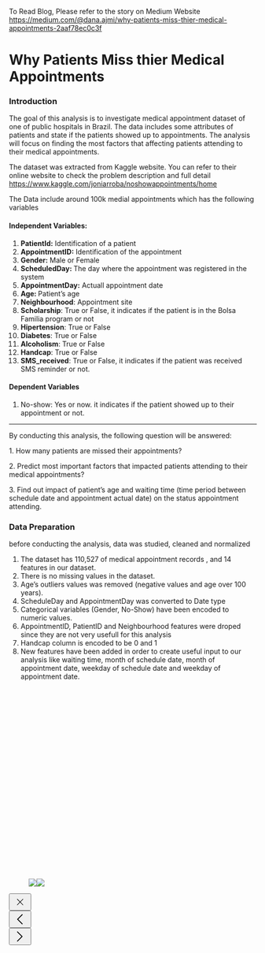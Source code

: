 To Read Blog, Please refer to the story on Medium Website<br/>
https://medium.com/@dana.ajmi/why-patients-miss-thier-medical-appointments-2aaf78ec0c3f

<div class="section-content"><div class="section-inner sectionLayout--insetColumn"><h1 name="41d6" id="41d6" class="graf graf--h3 graf--leading graf--title">Why Patients Miss thier Medical Appointments</h1><h3 name="42d1" id="42d1" class="graf graf--h3 graf-after--h3">Introduction</h3><p name="fc78" id="fc78" class="graf graf--p graf-after--h3">The goal of this analysis is to investigate medical appointment dataset of one of public hospitals in Brazil. The data includes some attributes of patients and state if the patients showed up to appointments. The analysis will focus on finding the most factors that affecting patients attending to their medical appointments.</p><p name="fb0a" id="fb0a" class="graf graf--p graf-after--p">The dataset was extracted from Kaggle website. You can refer to their online website to check the problem description and full detail <a href="https://www.kaggle.com/joniarroba/noshowappointments/home" data-href="https://www.kaggle.com/joniarroba/noshowappointments/home" class="markup--anchor markup--p-anchor" rel="nofollow noopener" target="_blank">https://www.kaggle.com/joniarroba/noshowappointments/home</a></p><p name="8897" id="8897" class="graf graf--p graf-after--p">The Data include around 100k medial appointments which has the following variables</p><h4 name="ca6b" id="ca6b" class="graf graf--h4 graf-after--p">Independent Variables:</h4><ol class="postList"><li name="d752" id="d752" class="graf graf--li graf-after--h4"><strong class="markup--strong markup--li-strong">PatientId:</strong> Identification of a patient</li><li name="fb94" id="fb94" class="graf graf--li graf-after--li"><strong class="markup--strong markup--li-strong">AppointmentID:</strong> Identification of the appointment</li><li name="9423" id="9423" class="graf graf--li graf-after--li"><strong class="markup--strong markup--li-strong">Gender:</strong> Male or Female</li><li name="9ab8" id="9ab8" class="graf graf--li graf-after--li"><strong class="markup--strong markup--li-strong">ScheduledDay: </strong>The day where the appointment was registered in the system</li><li name="257c" id="257c" class="graf graf--li graf-after--li"><strong class="markup--strong markup--li-strong">AppointmentDay:</strong> Actuall appointment date</li><li name="54b0" id="54b0" class="graf graf--li graf-after--li"><strong class="markup--strong markup--li-strong">Age: </strong>Patient’s age</li><li name="7518" id="7518" class="graf graf--li graf-after--li"><strong class="markup--strong markup--li-strong">Neighbourhood</strong>: Appointment site</li><li name="838f" id="838f" class="graf graf--li graf-after--li"><strong class="markup--strong markup--li-strong">Scholarship</strong>: True or False, it indicates if the patient is in the Bolsa Familia program or not</li><li name="62a2" id="62a2" class="graf graf--li graf-after--li"><strong class="markup--strong markup--li-strong">Hipertension</strong>: True or False</li><li name="11ca" id="11ca" class="graf graf--li graf-after--li"><strong class="markup--strong markup--li-strong">Diabetes</strong>: True or False</li><li name="e01f" id="e01f" class="graf graf--li graf-after--li"><strong class="markup--strong markup--li-strong">Alcoholism</strong>: True or False</li><li name="7347" id="7347" class="graf graf--li graf-after--li"><strong class="markup--strong markup--li-strong">Handcap</strong>: True or False</li><li name="5b57" id="5b57" class="graf graf--li graf-after--li"><strong class="markup--strong markup--li-strong">SMS_received</strong>: True or False, it indicates if the patient was received SMS reminder or not.</li></ol><h4 name="639f" id="639f" class="graf graf--h4 graf-after--li">Dependent Variables</h4><ol class="postList"><li name="aa2c" id="aa2c" class="graf graf--li graf-after--h4 graf--trailing">No-show: Yes or now. it indicates if the patient showed up to their appointment or not.</li></ol></div></div></section><section name="f593" class="section section--body section--last"><div class="section-divider"><hr class="section-divider"></div><div class="section-content"><div class="section-inner sectionLayout--insetColumn"><p name="c527" id="c527" class="graf graf--p graf--leading">By conducting this analysis, the following question will be answered:</p><p name="e1f2" id="e1f2" class="graf graf--p graf-after--p">1. How many patients are missed their appointments?</p><p name="7c68" id="7c68" class="graf graf--p graf-after--p">2. Predict most important factors that impacted patients attending to their medical appointments?</p><p name="51b9" id="51b9" class="graf graf--p graf-after--p">3. Find out impact of patient’s age and waiting time (time period between schedule date and appointment actual date) on the status appointment attending.</p><h3 name="06a7" id="06a7" class="graf graf--h3 graf-after--p">Data Preparation</h3><p name="c3ef" id="c3ef" class="graf graf--p graf-after--h3">before conducting the analysis, data was studied, cleaned and normalized</p><ol class="postList"><li name="23b8" id="23b8" class="graf graf--li graf-after--p">The dataset has 110,527 of medical appointment records , and 14 features in our dataset.</li><li name="21c9" id="21c9" class="graf graf--li graf-after--li">There is no missing values in the dataset.</li><li name="7a54" id="7a54" class="graf graf--li graf-after--li">Age’s outliers values was removed (negative values and age over 100 years).</li><li name="4244" id="4244" class="graf graf--li graf-after--li">ScheduleDay and AppointmentDay was converted to Date type</li><li name="8a8d" id="8a8d" class="graf graf--li graf-after--li">Categorical variables (Gender, No-Show) have been encoded to numeric values.</li><li name="316d" id="316d" class="graf graf--li graf-after--li">AppointmentID, PatientID and Neighbourhood features were droped since they are not very usefull for this analysis</li><li name="0601" id="0601" class="graf graf--li graf-after--li">Handcap column is encoded to be 0 and 1</li><li name="8e76" id="8e76" class="graf graf--li graf-after--li">New features have been added in order to create useful input to our analysis like waiting time, month of schedule date, month of appointment date, weekday of schedule date and weekday of appointment date.</li></ol><figure name="ec7a" id="ec7a" class="graf graf--figure graf-after--li graf--trailing"><div class="aspectRatioPlaceholder is-locked" style="max-width: 700px; max-height: 640px;"><div class="aspectRatioPlaceholder-fill" style="padding-bottom: 91.4%;"></div><div class="progressiveMedia js-progressiveMedia graf-image" data-image-id="1*FLrHon0WrFvHNWFWLK6rTw.png" data-width="1320" data-height="1206" data-is-featured="true" data-action="zoom" data-action-value="1*FLrHon0WrFvHNWFWLK6rTw.png"><img src="https://cdn-images-1.medium.com/freeze/max/60/1*FLrHon0WrFvHNWFWLK6rTw.png?q=20" crossorigin="anonymous" class="progressiveMedia-thumbnail js-progressiveMedia-thumbnail"><canvas class="progressiveMedia-canvas js-progressiveMedia-canvas"></canvas><img class="progressiveMedia-image js-progressiveMedia-image" data-src="https://cdn-images-1.medium.com/max/1600/1*FLrHon0WrFvHNWFWLK6rTw.png"><noscript class="js-progressiveMedia-inner"><img class="progressiveMedia-noscript js-progressiveMedia-inner" src="https://cdn-images-1.medium.com/max/1600/1*FLrHon0WrFvHNWFWLK6rTw.png"></noscript></div></div></figure></div></div></section></div><footer class="u-paddingTop10"></footer></article></main><div class="drawer u-textAlignCenter js-drawer u-hide"><button class="button button--close button--chromeless u-baseColor--buttonNormal button--withIcon button--withSvgIcon"  data-action="toggle-drawer"><span class="svgIcon svgIcon--removeThin svgIcon--29px"><svg class="svgIcon-use" width="29" height="29" ><path d="M20.13 8.11l-5.61 5.61-5.609-5.61-.801.801 5.61 5.61-5.61 5.61.801.8 5.61-5.609 5.61 5.61.8-.801-5.609-5.61 5.61-5.61" fill-rule="evenodd"/></svg></span></button><div class="drawer-inner u-alignMiddle"><button class="button button--large button--circle button--chromeless u-baseColor--buttonNormal button--withIcon button--withSvgIcon"  title="Show previous tip" aria-label="Show previous tip" data-action="previous-tip"><span class="svgIcon svgIcon--arrowLeft svgIcon--29px"><svg class="svgIcon-use" width="29" height="29" ><path d="M18.663 24.927L8.2 14.463 18.663 4l1.29 1.147-9.316 9.316 9.316 9.317z" fill-rule="evenodd"/></svg></span></button><div class="drawer-content u-alignBlock js-drawerTip"></div><button class="button button--large button--circle button--chromeless u-baseColor--buttonNormal button--withIcon button--withSvgIcon"  title="Show next tip" aria-label="Show next tip" data-action="next-tip"><span class="svgIcon svgIcon--arrowRight svgIcon--29px"><svg class="svgIcon-use" width="29" height="29" ><path d="M9.147 4l10.606 10.463L9.147 24.927 8 23.78l9.317-9.317L8 5.147z" fill-rule="evenodd"/></svg></span></button></div></div></div></div></div><div class="loadingBar"></div><script>// <![CDATA[
window["obvInit"] = function (opt_embedded) {window["obvInit"]["embedded"] = opt_embedded; window["obvInit"]["ready"] = true;}
// ]]></script><script>// <![CDATA[
var GLOBALS = {"audioUrl":"https://d1fcbxp97j4nb2.cloudfront.net","baseUrl":"https://medium.com","buildLabel":"37928-8ae34c8","currentUser":{"userId":"eb6ce26a3846","username":"dana.ajmi","name":"Dana Ajami","email":"dana.ajmi@gmail.com","imageId":"0*HFPqeeYFSItC1wBy.jpg","createdAt":1561114399676,"lastPostCreatedAt":1561115898400,"isVerified":true,"subscriberEmail":"","onboardingStatus":1,"googleAccountId":"104641389758289083419","googleEmail":"dana.ajmi@gmail.com","hasPastMemberships":false,"isEnrolledInHightower":false,"isEligibleForHightower":true,"hightowerLastLockedAt":0,"isWriterProgramEnrolled":true,"isWriterProgramInvited":true,"isWriterProgramOptedOut":false,"writerProgramVersion":5,"writerProgramEnrolledAt":1561114399676,"friendLinkOnboarding":0,"hasAdditionalUnlocks":false,"hasApiAccess":false,"isQuarantined":false,"writerProgramDistributionSettingOptedIn":true},"currentUserHasUnverifiedEmail":false,"isAuthenticated":true,"isCurrentUserVerified":true,"language":"en-us","miroUrl":"https://cdn-images-1.medium.com","moduleUrls":{"base":"https://cdn-static-1.medium.com/_/fp/gen-js/main-base.bundle.smxqqNmcSAOAd_a0B9RMMA.js","common-async":"https://cdn-static-1.medium.com/_/fp/gen-js/main-common-async.bundle.iSRiyTOoTgVeAKH7l9ho0g.js","hightower":"https://cdn-static-1.medium.com/_/fp/gen-js/main-hightower.bundle.SiNoJICA_rJCeZYGa9Aujg.js","home-screens":"https://cdn-static-1.medium.com/_/fp/gen-js/main-home-screens.bundle.VqqMOVV7PBrENTZug2f-zQ.js","misc-screens":"https://cdn-static-1.medium.com/_/fp/gen-js/main-misc-screens.bundle.WunjSdqyVEgQuLT84S382Q.js","notes":"https://cdn-static-1.medium.com/_/fp/gen-js/main-notes.bundle.FnkvPdH0lk7Mz3IjVVURYw.js","payments":"https://cdn-static-1.medium.com/_/fp/gen-js/main-payments.bundle.8CSUkcdP2Czilih7qgATkA.js","posters":"https://cdn-static-1.medium.com/_/fp/gen-js/main-posters.bundle.QHYFwPJwgDCkSGlM5UOK_w.js","power-readers":"https://cdn-static-1.medium.com/_/fp/gen-js/main-power-readers.bundle.2EJQwaQVJ68uP5xTKdoVQA.js","pubs":"https://cdn-static-1.medium.com/_/fp/gen-js/main-pubs.bundle.I9PtPOb0pcARuJQLjrb99Q.js","stats":"https://cdn-static-1.medium.com/_/fp/gen-js/main-stats.bundle.0ZtSWac_aH6zAmzbs5Ef0A.js"},"previewConfig":{"weightThreshold":1,"weightImageParagraph":0.51,"weightIframeParagraph":0.8,"weightTextParagraph":0.08,"weightEmptyParagraph":0,"weightP":0.003,"weightH":0.005,"weightBq":0.003,"minPTextLength":60,"truncateBoundaryChars":20,"detectTitle":true,"detectTitleLevThreshold":0.15},"productName":"Medium","supportsEdit":true,"termsUrl":"//medium.com/policy/9db0094a1e0f","textshotHost":"textshot.medium.com","transactionId":"1561237587818:367f60a93af7","useragent":{"browser":"safari","family":"safari","os":"mac","version":12,"supportsDesktopEdit":true,"supportsInteract":true,"supportsView":true,"isMobile":false,"isTablet":false,"isNative":false,"supportsFileAPI":true,"isTier1":true,"clientVersion":"","unknownParagraphsBad":false,"clientChannel":"","supportsRealScrollEvents":true,"supportsVhUnits":true,"ruinsViewportSections":false,"supportsHtml5Video":true,"supportsMagicUnderlines":true,"isWebView":false,"isFacebookWebView":false,"supportsProgressiveMedia":true,"supportsPromotedPosts":true,"isBot":false,"isNativeIphone":false,"supportsCssVariables":true,"supportsVideoSections":true,"emojiSupportLevel":5,"isSearchBot":false,"isSyndicationBot":false,"isNativeAndroid":false,"isNativeIos":false,"isSeoBot":false,"supportsScrollableMetabar":true},"variants":{"allow_access":true,"allow_signup":true,"allow_test_auth":"disallow","signin_services":"twitter,facebook,google,email,google-fastidv,google-one-tap","signup_services":"twitter,facebook,google,email,google-fastidv,google-one-tap","google_sign_in_android":true,"reengagement_notification_duration":3,"browsable_stream_config_bucket":"curated-topics","enable_dedicated_series_tab_api_ios":true,"enable_post_import":true,"available_monthly_plan":"60e220181034","available_annual_plan":"2c754bcc2995","disable_ios_resume_reading_toast":true,"is_not_medium_subscriber":true,"glyph_font_set":"m2","enable_branding":true,"enable_branding_fonts":true,"max_premium_content_per_user_under_metering":3,"enable_automated_mission_control_triggers":true,"enable_lite_profile":true,"enable_marketing_emails":true,"enable_topic_lifecycle_email":true,"enable_parsely":true,"enable_branch_io":true,"enable_ios_post_stats":true,"enable_lite_topics":true,"enable_lite_stories":true,"redis_read_write_splitting":true,"enable_tipalti_onboarding":true,"enable_international_tax_withholding":true,"enable_international_tax_withholding_documentation":true,"enable_revised_first_partner_program_distro_on_email":true,"enable_annual_renewal_reminder_email":true,"enable_janky_spam_rules":"users,posts","enable_new_collaborative_filtering_data":true,"android_rating_prompt_stories_read_threshold":2,"enable_google_one_tap":true,"enable_email_sign_in_captcha":true,"enable_primary_topic_for_mobile":true,"enable_logged_out_homepage_signup":true,"use_new_admin_topic_backend":true,"enable_quarantine_rules":true,"enable_patronus_on_kubernetes":true,"enable_digest_thirty":true,"pub_sidebar":true,"disable_mobile_featured_chunk":true,"enable_pub_newsletters":true,"enable_may_meter_email_test":true,"enable_pppp_pub_sidebar":true,"enable_draft_in_post_cotent":true,"enable_lite_response_post_header":true,"enable_retrained_ranking_model_digest":true,"enable_retrained_ranking_model_homepage":true,"enable_lite_post_manager_gear_menu":true,"enable_live_user_post_scoring":true,"enable_lite_meter_controller":true,"enable_lite_google_one_tap":true,"enable_pppp_responses_button":true,"enable_lite_post_highlights_view_only":true,"enable_serve_traffic_to_new_rank_service_digest":true,"enable_serve_traffic_to_new_rank_service_hp":true,"enable_serve_traffic_to_new_rank_service_app_highlights":true,"enable_pride_logo":true},"xsrfToken":"7Ngw0mgtKX4P","iosAppId":"828256236","supportEmail":"yourfriends@medium.com","fp":{"/icons/monogram-mask.svg":"https://cdn-static-1.medium.com/_/fp/icons/monogram-mask.KPLCSFEZviQN0jQ7veN2RQ.svg","/icons/favicon-dev-editor.ico":"https://cdn-static-1.medium.com/_/fp/icons/favicon-dev-editor.YKKRxBO8EMvIqhyCwIiJeQ.ico","/icons/favicon-hatch-editor.ico":"https://cdn-static-1.medium.com/_/fp/icons/favicon-hatch-editor.BuEyHIqlyh2s_XEk4Rl32Q.ico","/icons/favicon-medium-editor.ico":"https://cdn-static-1.medium.com/_/fp/icons/favicon-medium-editor.PiakrZWB7Yb80quUVQWM6g.ico"},"authBaseUrl":"https://medium.com","imageUploadSizeMb":25,"isAuthDomainRequest":true,"algoliaApiEndpoint":"https://MQ57UUUQZ2-dsn.algolia.net","algoliaAppId":"MQ57UUUQZ2","algoliaSearchOnlyApiKey":"394474ced050e3911ae2249ecc774921","iosAppStoreUrl":"https://itunes.apple.com/app/medium-everyones-stories/id828256236?pt=698524&mt=8","iosAppLinkBaseUrl":"medium:","algoliaIndexPrefix":"medium_","androidPlayStoreUrl":"https://play.google.com/store/apps/details?id=com.medium.reader","googleClientId":"216296035834-k1k6qe060s2tp2a2jam4ljdcms00sttg.apps.googleusercontent.com","androidPackage":"com.medium.reader","androidPlayStoreMarketScheme":"market://details?id=com.medium.reader","googleAuthUri":"https://accounts.google.com/o/oauth2/auth","androidScheme":"medium","layoutData":{"useDynamicScripts":false,"googleAnalyticsTrackingCode":"UA-24232453-2","jsShivUrl":"https://cdn-static-1.medium.com/_/fp/js/shiv.RI2ePTZ5gFmMgLzG5bEVAA.js","useDynamicCss":false,"faviconUrl":"https://cdn-static-1.medium.com/_/fp/icons/favicon-rebrand-medium.3Y6xpZ-0FSdWDnPM3hSBIA.ico","faviconImageId":"1*8I-HPL0bfoIzGied-dzOvA.png","fontSets":[{"id":8,"url":"https://glyph.medium.com/css/e/sr/latin/e/ssr/latin/e/ssb/latin/m2.css"},{"id":11,"url":"https://glyph.medium.com/css/m2.css"},{"id":9,"url":"https://glyph.medium.com/css/mkt.css"}],"editorFaviconUrl":"https://cdn-static-1.medium.com/_/fp/icons/favicon-rebrand-medium-editor.3Y6xpZ-0FSdWDnPM3hSBIA.ico","glyphUrl":"https://glyph.medium.com"},"authBaseUrlRev":"moc.muidem//:sptth","isDnt":false,"stripePublishableKey":"pk_live_7FReX44VnNIInZwrIIx6ghjl","archiveUploadSizeMb":100,"paymentData":{"currencies":{"1":{"label":"US Dollar","external":"usd"}},"countries":{"1":{"label":"United States of America","external":"US"}},"accountTypes":{"1":{"label":"Individual","external":"individual"},"2":{"label":"Company","external":"company"}}},"previewConfig2":{"weightThreshold":1,"weightImageParagraph":0.05,"raiseImage":true,"enforceHeaderHierarchy":true,"isImageInsetRight":true},"isAmp":false,"iosScheme":"medium","isSwBoot":false,"lightstep":{"accessToken":"ce5be895bef60919541332990ac9fef2","carrier":"{\"ot-tracer-spanid\":\"058917084ada3ec1\",\"ot-tracer-traceid\":\"2f7b56844d1c84ad\",\"ot-tracer-sampled\":\"true\"}","host":"collector-medium.lightstep.com"},"facebook":{"key":"542599432471018","namespace":"medium-com","scope":{"default":["public_profile","email"],"connect":["public_profile","email"],"login":["public_profile","email"],"share":["public_profile","email"]}},"editorsPicksTopicId":"3985d2a191c5","popularOnMediumTopicId":"9d34e48ecf94","memberContentTopicId":"13d7efd82fb2","audioContentTopicId":"3792abbd134","brandedSequenceId":"7d337ddf1941","isDoNotAuth":false,"buggle":{"url":"https://buggle.medium.com","videoUrl":"https://cdn-videos-1.medium.com","audioUrl":"https://cdn-audio-1.medium.com"},"referrerType":1,"isMeteredOut":false,"meterConfig":{"maxUnlockCount":3,"windowLength":"MONTHLY"},"partnerProgramEmail":"partnerprogram@medium.com","userResearchPrompts":[{"promptId":"li_post_page","type":0,"url":"www.calendly.com"},{"promptId":"li_home_page","type":1,"url":"mediumuserfeedback.typeform.com/to/GcFjEO"},{"promptId":"li_profile_page","type":2,"url":"www.calendly.com"}],"recaptchaKey":"6LdAokEUAAAAAC7seICd4vtC8chDb3jIXDQulyUJ","signinWallCustomDomainCollectionIds":["3a8144eabfe3","336d898217ee","61061eb0c96b","138adf9c44c","819cc2aaeee0"],"countryCode":"SA","bypassMeter":false,"branchKey":"key_live_ofxXr2qTrrU9NqURK8ZwEhknBxiI6KBm","paypal":{"clientMode":"production","oneYearGift":{"name":"Medium Membership (1 Year, Digital Gift Code)","description":"Unlimited access to the best and brightest stories on Medium. Gift codes can be redeemed at medium.com/redeem.","price":"50.00","currency":"USD","sku":"membership-gift-1-yr"}},"collectionConfig":{"mediumOwnedAndOperatedCollectionIds":["544c7006046e","bcc38c8f6edf","444d13b52878","8d6b8a439e32","92d2092dc598","1285ba81cada","cb8577c9149e","8ccfed20cbb2","ae2a65f35510"]}}
// ]]></script><script charset="UTF-8" src="https://cdn-static-1.medium.com/_/fp/gen-js/main-base.bundle.smxqqNmcSAOAd_a0B9RMMA.js" async></script><script>// <![CDATA[
window["obvInit"]({"value":{"id":"2aaf78ec0c3f","versionId":"83d1dfd3b496","creatorId":"eb6ce26a3846","creator":{"userId":"eb6ce26a3846","name":"Dana Ajami","username":"dana.ajmi","createdAt":1561114399676,"imageId":"0*HFPqeeYFSItC1wBy.jpg","backgroundImageId":"","bio":"","twitterScreenName":"","facebookAccountId":"","allowNotes":1,"mediumMemberAt":0,"isNsfw":false,"isWriterProgramEnrolled":true,"isQuarantined":false,"type":"User"},"homeCollectionId":"","title":"Why Patients Miss thier Medical Appointments","detectedLanguage":"en","latestVersion":"83d1dfd3b496","latestPublishedVersion":"83d1dfd3b496","hasUnpublishedEdits":false,"latestRev":557,"createdAt":1561115898400,"updatedAt":1561236057818,"acceptedAt":0,"firstPublishedAt":1561236057599,"latestPublishedAt":1561236057599,"vote":false,"experimentalCss":"","displayAuthor":"","content":{"subtitle":"Introduction","caption":"","bodyModel":{"paragraphs":[{"name":"41d6","type":3,"text":"Why Patients Miss thier Medical Appointments","markups":[]},{"name":"42d1","type":3,"text":"Introduction","markups":[]},{"name":"fc78","type":1,"text":"The goal of this analysis is to investigate medical appointment dataset of one of public hospitals in Brazil. The data includes some attributes of patients and state if the patients showed up to appointments. The analysis will focus on finding the most factors that affecting patients attending to their medical appointments.","markups":[]},{"name":"fb0a","type":1,"text":"The dataset was extracted from Kaggle website. You can refer to their online website to check the problem description and full detail https://www.kaggle.com/joniarroba/noshowappointments/home","markups":[{"type":3,"start":134,"end":191,"href":"https://www.kaggle.com/joniarroba/noshowappointments/home","title":"","rel":"","anchorType":0}]},{"name":"8897","type":1,"text":"The Data include around 100k medial appointments which has the following variables","markups":[]},{"name":"ca6b","type":13,"text":"Independent Variables:","markups":[]},{"name":"d752","type":10,"text":"PatientId: Identification of a patient","markups":[{"type":1,"start":0,"end":10}]},{"name":"fb94","type":10,"text":"AppointmentID: Identification of the appointment","markups":[{"type":1,"start":0,"end":14}]},{"name":"9423","type":10,"text":"Gender: Male or Female","markups":[{"type":1,"start":0,"end":7}]},{"name":"9ab8","type":10,"text":"ScheduledDay: The day where the appointment was registered in the system","markups":[{"type":1,"start":0,"end":14}]},{"name":"257c","type":10,"text":"AppointmentDay: Actuall appointment date","markups":[{"type":1,"start":0,"end":15}]},{"name":"54b0","type":10,"text":"Age: Patient’s age","markups":[{"type":1,"start":0,"end":5}]},{"name":"7518","type":10,"text":"Neighbourhood: Appointment site","markups":[{"type":1,"start":0,"end":13}]},{"name":"838f","type":10,"text":"Scholarship: True or False, it indicates if the patient is in the Bolsa Familia program or not","markups":[{"type":1,"start":0,"end":11}]},{"name":"62a2","type":10,"text":"Hipertension: True or False","markups":[{"type":1,"start":0,"end":12}]},{"name":"11ca","type":10,"text":"Diabetes: True or False","markups":[{"type":1,"start":0,"end":8}]},{"name":"e01f","type":10,"text":"Alcoholism: True or False","markups":[{"type":1,"start":0,"end":10}]},{"name":"7347","type":10,"text":"Handcap: True or False","markups":[{"type":1,"start":0,"end":7}]},{"name":"5b57","type":10,"text":"SMS_received: True or False, it indicates if the patient was received SMS reminder or not.","markups":[{"type":1,"start":0,"end":12}]},{"name":"639f","type":13,"text":"Dependent Variables","markups":[]},{"name":"aa2c","type":10,"text":"No-show: Yes or now. it indicates if the patient showed up to their appointment or not.","markups":[]},{"name":"c527","type":1,"text":"By conducting this analysis, the following question will be answered:","markups":[]},{"name":"e1f2","type":1,"text":"1. How many patients are missed their appointments?","markups":[]},{"name":"7c68","type":1,"text":"2. Predict most important factors that impacted patients attending to their medical appointments?","markups":[]},{"name":"51b9","type":1,"text":"3. Find out impact of patient’s age and waiting time (time period between schedule date and appointment


